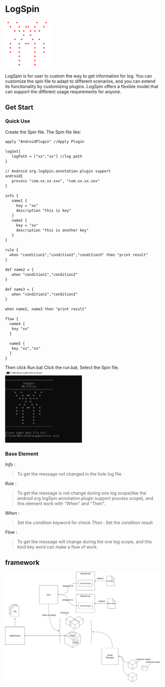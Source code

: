 # LogSpin  
<img src="Spin.png" width="150px" alt="Spin Logo" />


 LogSpin is for user to custom the way to get information for log. You can customize the spin file to adapt to different scenarios, and you can extend its functionality by customizing plugins. LogSpin offers a flexible model that can support the different usage requirements for anyone.

## Get Start
### Quick Use
Create the Spin file. The Spin file like:
~~~
apply "AndroidPlugin" //Apply Plugin

logSet{
   logPath = ["xx","xx"] //log path
}

// Android org.logSpin.annotation.plugin support
android{
   process "com.xx.xx.xxx", "com.xx.xx.xxx"
}

info {
   name1 {
     key = "xx"
     description "this is key"
   }
   name2 {
     key = "xx"
     description "this is another key"
   }
}

rule {
  when "condition1","condition2","condition3" then "print result"
}

def name2 = {
   when "condition1","condition2"
}

def name3 = {
   when "condition1","condition2"
}

when name2, name3 then "print result"

flow {
  name4 {
   key "xx"
  }

  name5 {
   key "xx","xx"
  }
}

~~~
Then click Run.bat
Click the run.bat, Select the Spin file.  
<img src="Run.png" width="250px" />
### Base Element
   *Info* :
   > To get the message not changed in the hole log file.
  
   *Rule* :
   > To get the message is not change during one log scope(like the android org.logSpin.annotation.plugin support process scope), and this element work with "When" and "Then".
    
   *When* :
   > Set the condition keyword for check 
   *Then* :
   > Set the condition result
   
   *Flow* :
   > To get the message will change during the one log scope, and this kind key word can make a flow of work.

## framework
<img src="design.png" />